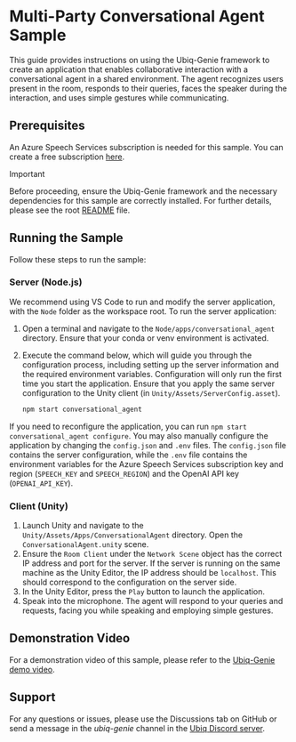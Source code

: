 # Multi-Party Conversational Agent Sample

This guide provides instructions on using the Ubiq-Genie framework to create an application that enables collaborative interaction with a conversational agent in a shared environment. The agent recognizes users present in the room, responds to their queries, faces the speaker during the interaction, and uses simple gestures while communicating.

## Prerequisites

An Azure Speech Services subscription is needed for this sample. You can create a free subscription [here](https://azure.microsoft.com/en-us/try/cognitive-services/?api=speech-services).

> [!IMPORTANT]
> Before proceeding, ensure the Ubiq-Genie framework and the necessary dependencies for this sample are correctly installed. For further details, please see the root [README](../../../README.md) file.

## Running the Sample

Follow these steps to run the sample:

### Server (Node.js)

We recommend using VS Code to run and modify the server application, with the `Node` folder as the workspace root. To run the server application:

1. Open a terminal and navigate to the `Node/apps/conversational_agent` directory. Ensure that your conda or venv environment is activated.
2. Execute the command below, which will guide you through the configuration process, including setting up the server information and the required environment variables. Configuration will only run the first time you start the application. Ensure that you apply the same server configuration to the Unity client (in `Unity/Assets/ServerConfig.asset`).

    ```bash
    npm start conversational_agent
    ```

If you need to reconfigure the application, you can run `npm start conversational_agent configure`. You may also manually configure the application by changing the `config.json` and `.env` files. The `config.json` file contains the server configuration, while the `.env` file contains the environment variables for the Azure Speech Services subscription key and region (`SPEECH_KEY` and `SPEECH_REGION`) and the OpenAI API key (`OPENAI_API_KEY`).

### Client (Unity)

1. Launch Unity and navigate to the `Unity/Assets/Apps/ConversationalAgent` directory. Open the `ConversationalAgent.unity` scene.
2. Ensure the `Room Client` under the `Network Scene` object has the correct IP address and port for the server. If the server is running on the same machine as the Unity Editor, the IP address should be `localhost`. This should correspond to the configuration on the server side.
3. In the Unity Editor, press the `Play` button to launch the application.
4. Speak into the microphone. The agent will respond to your queries and requests, facing you while speaking and employing simple gestures.

## Demonstration Video

For a demonstration video of this sample, please refer to the [Ubiq-Genie demo video](https://youtu.be/cGz0z9BIgQk).

## Support

For any questions or issues, please use the Discussions tab on GitHub or send a message in the *ubiq-genie* channel in the [Ubiq Discord server](https://discord.gg/cZYzdcxAAB).

